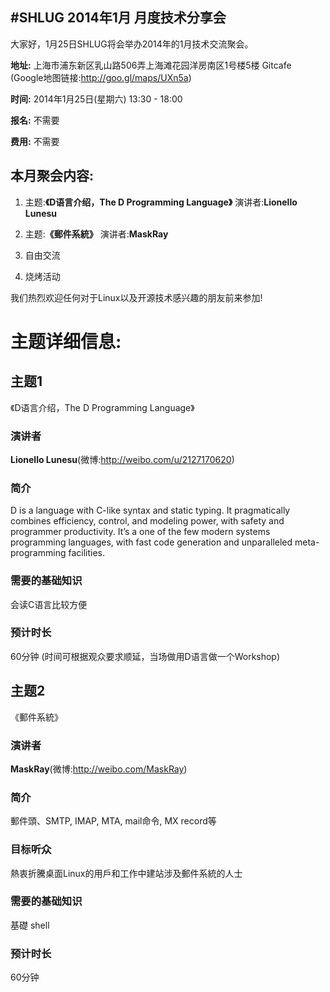 #SHLUG 2014年1月 月度技术分享会
--------------------------------------------------------------------------------
大家好，1月25日SHLUG将会举办2014年的1月技术交流聚会。

**地址:** 上海市浦东新区乳山路506弄上海滩花园洋房南区1号楼5楼 Gitcafe (Google地图链接:http://goo.gl/maps/UXn5a)

**时间:** 2014年1月25日(星期六) 13:30 - 18:00

**报名:** 不需要

**费用:** 不需要

本月聚会内容:
---------------
1. 主题:**《D语言介绍，The D Programming Language》** 演讲者:**Lionello Lunesu**

2. 主题:**《郵件系統》** 演讲者:**MaskRay**

3. 自由交流

4. 烧烤活动

我们热烈欢迎任何对于Linux以及开源技术感兴趣的朋友前来参加!

# 主题详细信息:

## 主题1
《D语言介绍，The D Programming Language》

### 演讲者
**Lionello Lunesu**(微博:http://weibo.com/u/2127170620)

### 简介
D is a language with C-like syntax and static typing. It pragmatically combines efficiency, control, and modeling power, with safety and programmer productivity. It’s a one of the few modern systems programming languages, with fast code generation and unparalleled meta-programming facilities.

### 需要的基础知识
会读C语言比较方便

### 预计时长
60分钟 (时间可根据观众要求顺延，当场做用D语言做一个Workshop)

## 主题2
《郵件系統》

### 演讲者
**MaskRay**(微博:http://weibo.com/MaskRay)

### 简介
郵件頭、SMTP, IMAP, MTA, mail命令, MX record等

### 目标听众
熱衷折騰桌面Linux的用戶和工作中建站涉及郵件系統的人士

### 需要的基础知识
基礎 shell

### 预计时长
60分钟
